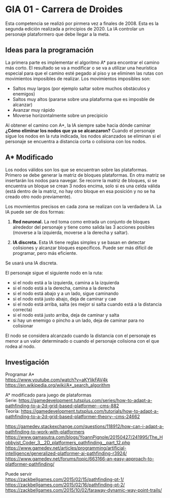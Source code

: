 # GIA 01 - Carrera de Droides
Esta competencia se realizó por pirmera vez a finales de 2008. Esta es la segunda edición realizada a principios de 2020.
La  IA controlar un personaje plataformero que debe llegar a la meta.

## Ideas para la programación
La primera parte es implementar el algoritmo A* para encontrar el camino más corto.
El resultado se va a modificar o se va a utilizar una heurística especial para que el camino esté pegado 
al piso y se eliminen las rutas con movimientos imposibles de realizar. Los movimientos imposibles son:

+ Saltos muy largos (por ejemplo saltar sobre muchos obstáculos y enemigos)
+ Saltos muy altos (pararse sobre una plataforma que es imposble de alcanzar)
+ Avanzar muy rápido
+ Moverse horizontalmente sobre un precipicio

Al obtener el camino con A*, la IA siempre sabe hacia dónde caminar
**¿Cómo eliminar los nodos que ya se alcanzaron?**
Cuando el personaje sigue los nodos en la ruta indicada, los nodos alcanzados se eliminan
si el personaje se encuentra a distancia corta o colisiona con los nodos.

## A* Modificado
Los nodos válidos son los que se encuentran sobre las plataformas. Primero se debe generar la matriz de bloques plataformas. En otra matriz se insertarán los nodos para navegar. Se recorre la matriz de bloques, si se encuentra un bloque se crean 3 nodos encima, solo si es una celda válida (está dentro de la matriz, no hay otro bloque en esa posición y no se ha creado otro nodo previamente).

Los movmientos precisos en cada zona se realizan con la verdadera IA. La IA puede ser de dos formas:

1. **Red neuronal.** La red toma como entrada un conjunto de bloques alrededor del personaje y 
tiene como salida las 3 acciones posibles (moverse a la izquierda, moverse a la derecha y saltar).

2. **IA discreta.** Esta IA tiene reglas simples y se basan en detectar colisiones y alcanzar bloques específicos.
Puede ser más difícil de programar, pero más eficiente.

Se usará una IA discreta.

El personaje sigue el siguiente nodo en la ruta:
+ si el nodo está a la izquierda, camina a la izquierda
+ si el nodo está a la derecha, camina a la derecha
+ si el nodo está abajo y a un lado, sigue caminando
+ si el nodo está justo abajo, deja de caminar y cae
+ si el nodo está arriba, salta (es mejor si salta cuando está a la distancia correcta)
+ si el nodo está justo arriba, deja de caminar y salta
+ si hay un enemigo o pincho a un lado, deja de caminar para no colisionar

El nodo se considera alcanzado cuando la distancia con el personaje es menor a un valor determinado
o cuando el personaje colisiona con el que rodea al nodo.

## Investigación
Programar A*  
https://www.youtube.com/watch?v=aKYlikFAV4k
https://en.wikipedia.org/wiki/A*_search_algorithm

A* modificado para juego de plataformas  
Serie: https://gamedevelopment.tutsplus.com/series/how-to-adapt-a-pathfinding-to-a-2d-grid-based-platformer--cms-882  
Teoría: https://gamedevelopment.tutsplus.com/tutorials/how-to-adapt-a-pathfinding-to-a-2d-grid-based-platformer-theory--cms-24662  

https://gamedev.stackexchange.com/questions/118912/how-can-i-adapt-a-pathfinding-to-work-with-platformers  
https://www.gamasutra.com/blogs/YoannPignole/20150427/241995/The_Hobbyist_Coder_3__2D_platformers_pathfinding__part_12.php  
https://www.gamedev.net/articles/programming/artificial-intelligence/generalized-platformer-ai-pathfinding-r3924/  
https://www.gamedev.net/forums/topic/663166-an-easy-approach-to-platformer-pathfinding/

Puede servir  
https://zackbellgames.com/2015/02/15/pathfinding-pt-1/  
https://zackbellgames.com/2015/02/16/pathfinding-pt-2/  
https://zackbellgames.com/2015/10/02/faraway-dynamic-way-point-trails/  
